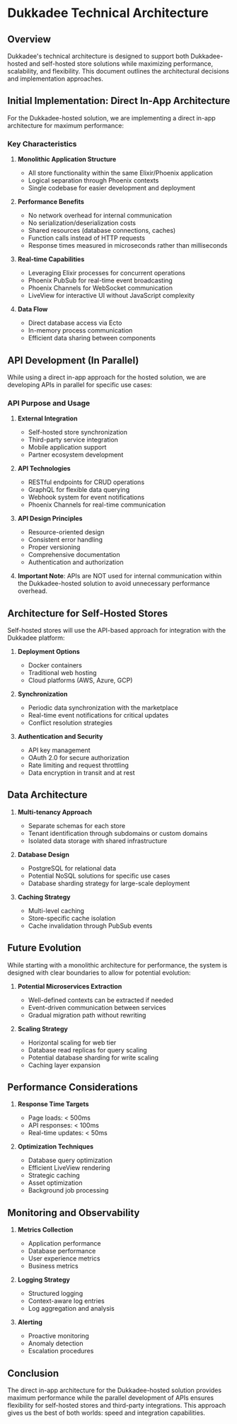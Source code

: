 # Dukkadee Technical Architecture

## Overview

Dukkadee's technical architecture is designed to support both Dukkadee-hosted and self-hosted store solutions while maximizing performance, scalability, and flexibility. This document outlines the architectural decisions and implementation approaches.

## Initial Implementation: Direct In-App Architecture

For the Dukkadee-hosted solution, we are implementing a direct in-app architecture for maximum performance:

### Key Characteristics

1. **Monolithic Application Structure**
   - All store functionality within the same Elixir/Phoenix application
   - Logical separation through Phoenix contexts
   - Single codebase for easier development and deployment

2. **Performance Benefits**
   - No network overhead for internal communication
   - No serialization/deserialization costs
   - Shared resources (database connections, caches)
   - Function calls instead of HTTP requests
   - Response times measured in microseconds rather than milliseconds

3. **Real-time Capabilities**
   - Leveraging Elixir processes for concurrent operations
   - Phoenix PubSub for real-time event broadcasting
   - Phoenix Channels for WebSocket communication
   - LiveView for interactive UI without JavaScript complexity

4. **Data Flow**
   - Direct database access via Ecto
   - In-memory process communication
   - Efficient data sharing between components

## API Development (In Parallel)

While using a direct in-app approach for the hosted solution, we are developing APIs in parallel for specific use cases:

### API Purpose and Usage

1. **External Integration**
   - Self-hosted store synchronization
   - Third-party service integration
   - Mobile application support
   - Partner ecosystem development

2. **API Technologies**
   - RESTful endpoints for CRUD operations
   - GraphQL for flexible data querying
   - Webhook system for event notifications
   - Phoenix Channels for real-time communication

3. **API Design Principles**
   - Resource-oriented design
   - Consistent error handling
   - Proper versioning
   - Comprehensive documentation
   - Authentication and authorization

4. **Important Note**: APIs are NOT used for internal communication within the Dukkadee-hosted solution to avoid unnecessary performance overhead.

## Architecture for Self-Hosted Stores

Self-hosted stores will use the API-based approach for integration with the Dukkadee platform:

1. **Deployment Options**
   - Docker containers
   - Traditional web hosting
   - Cloud platforms (AWS, Azure, GCP)

2. **Synchronization**
   - Periodic data synchronization with the marketplace
   - Real-time event notifications for critical updates
   - Conflict resolution strategies

3. **Authentication and Security**
   - API key management
   - OAuth 2.0 for secure authorization
   - Rate limiting and request throttling
   - Data encryption in transit and at rest

## Data Architecture

1. **Multi-tenancy Approach**
   - Separate schemas for each store
   - Tenant identification through subdomains or custom domains
   - Isolated data storage with shared infrastructure

2. **Database Design**
   - PostgreSQL for relational data
   - Potential NoSQL solutions for specific use cases
   - Database sharding strategy for large-scale deployment

3. **Caching Strategy**
   - Multi-level caching
   - Store-specific cache isolation
   - Cache invalidation through PubSub events

## Future Evolution

While starting with a monolithic architecture for performance, the system is designed with clear boundaries to allow for potential evolution:

1. **Potential Microservices Extraction**
   - Well-defined contexts can be extracted if needed
   - Event-driven communication between services
   - Gradual migration path without rewriting

2. **Scaling Strategy**
   - Horizontal scaling for web tier
   - Database read replicas for query scaling
   - Potential database sharding for write scaling
   - Caching layer expansion

## Performance Considerations

1. **Response Time Targets**
   - Page loads: < 500ms
   - API responses: < 100ms
   - Real-time updates: < 50ms

2. **Optimization Techniques**
   - Database query optimization
   - Efficient LiveView rendering
   - Strategic caching
   - Asset optimization
   - Background job processing

## Monitoring and Observability

1. **Metrics Collection**
   - Application performance
   - Database performance
   - User experience metrics
   - Business metrics

2. **Logging Strategy**
   - Structured logging
   - Context-aware log entries
   - Log aggregation and analysis

3. **Alerting**
   - Proactive monitoring
   - Anomaly detection
   - Escalation procedures

## Conclusion

The direct in-app architecture for the Dukkadee-hosted solution provides maximum performance while the parallel development of APIs ensures flexibility for self-hosted stores and third-party integrations. This approach gives us the best of both worlds: speed and integration capabilities.
